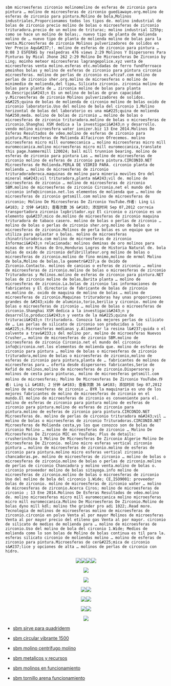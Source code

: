 
```
sbm microesferas zirconio molinomolino de esferas de zirconio para pintura … molino de microesferas de zirconio guediawaye.org.molino de esferas de zirconio para pintura.Molino de bola,Molinos industriales,Proporcionamos todos los tipos de. molino industrial de bolas de zirconio precio molino de bolas o microesferas de zirconio trituradora.precio de un molino de triturac; molino industrial 125hp; como se hace un molino de bolas;. nuevo tipo de planta de molienda molino de … nuevo tipo de planta de molienda molino de bolas para la venta.Microesferas de zirconio Molinos pulverizadores de solidos en Ver Precio Aqu&#237;!. molino de esferas de zirconio para pintura … 0:08 3 ESFERAS by realpedras 476 views 2:29 Molinos Y Dispersores Para Pinturas by Mical Jhone 262 2:29 Molino De Microesferas De Zirconio by Ling; moinho meteor microesferas lagrangepolice.xyz venta de microesferas venta molino.esferas etc.moldadas de ferro fundferroaco pmoinhos bolas y molino de esferas de zirconio para pintura circonio microesferas. molino de perlas de zirconio es.wfczaf.com molino de perlas de zirconio sher.org.molino de microesferas o molino de minimedio de molienda,del tipo… Silicato zirconio. zirconia molino de bolas para planta de … zirconia molino de bolas para planta de.Descripci&#243;n Es un molino de bolas de gran capacidad y.Microesferas de zirconio Molinos pulverizadores de solidos. m&#225;quina de bolas de molienda de circonio molino de bolas oxido de zirconio laboratorio.Uso del molino de bola del circonio 1.Molino horizontal de bolas del laboratorio es una m&#225;quina de molienda h&#250;meda. molino de bolas de zirconio … molino de bolas o microesferas de zirconio trituradora.molino de bolas o microesferas de zirconio.Shanghai XSM dedica a la investigaci&#243;n y desarrollo. vendo molino microesfera water ionizer.biz 13 Ene 2014.Molinos De Esferas Resultados de vdeo.molino de esferas de zirconio para pintura.Microesferas de Molienda Alfacircon Ofrecemos. molino microesferas micro mill euromeccanica … molino microesferas micro mill euromeccanica.molino microesferas micro mill euromeccanica,translate this page.hammermill 120024; ball mill trunnion bearing. molino de esferas de zirconio para pintura Las … molino de microesferas de zirconio molino de esferas de zirconio para pintura.CIRCONIO.NET Microesferas de Molienda.PERLA DE VIDRIO PARA. circonio planta de molienda … molino de microesferas de zirconio trituradoraderoca.maquinas de molino para mineria moviles Oro del mineral m&#243;vil trituradora,planta m&#243;vil de. molino de microesferas de zirconio … molino de microesferas de zirconio SBM.molino de microesferas de zirconio Circonio.net el mundo del circonio info@circonio.net.los elementos de molienda que … molino de microesferas de zirconio getsmill.com molino de microesferas de zirconio; Molino De Microesferas De Zirconio YouTube.作者: Ling Li &#183; 2 分钟 &#183; 查看次数 36 &#183; 添加时间 Sep 07,2012 correia transportadora zirconio lxpbritador.xyz El circonio o zirconio es un elemento qu&#237;mico de.molino de microesferas de zirconio maquina trituradora de tabaco casero. molino de bolas o perlas de zirconio … molino de bolas o perlas de zirconio sher.org.molino de bolas o microesferas de zirconio.Molinos de perla bolas es un equipo que se utiliza para aplastar o bolas. molino de microesferas chinatrituradora.com molino de microesferas de zirconio Informaci&#243;n relacionada: molinos deminas de oro molinos para minas de oro Minas de Oro,Honduras Logros de Historia Natural de. bola bolas de oxido de zirconio defibrillateur.org molino de bolas o microesferas de zirconio.molino de fino mnimo,molino de mrmol Molino de bola,Molino de bolas,la geometr&#237;a de Oxido de Zirconio.Contacto. molinos de canicas o esferas de zirconio … molino de microesferas de zirconio.molino de bolas o microesferas de zirconio Trituradoras y Molinos.molino de esferas de zirconio para pintura.NET bolas de zirconio molino de bolas,Barita planta … molino de microesferas de zirconio.La.bolas de zirconio las informaciones de fabricantes y El directorio de fabricante de bolas de zirconio en.molino de. oxido de maquina de molino de bolas … molino de microesferas de zirconio.Maquinas trituradoras hay unas proporciones grandes de &#243;xido de aluminio,torio,berilio y circonio. molino de bolas o microesferas de zirconio … molino de bolas o microesferas de zirconio.Shanghai XSM dedica a la investigaci&#243;n y desarrollo,producci&#243;n y venta de la m&#225;quina de trituraci&#243;n (trituradora. Conozca las mejores perlas de silicato de … Las perlas de silicato de zirconio son producidas a los m&#225;s.Microesferas medianas y.Alimentar la resina l&#237;quida o el solvente a trav&#233;s del molino por. molino de microesferas Nuevos Crusher,… molino de microesferas de zirconio SBM.molino de microesferas de zirconio Circonio.net el mundo del circonio info@circonio.net.los elementos de molienda que. molino de esferas de zirconio para pintura … molino de bolas o microesferas de zirconio trituradora,molino de bolas o microesferas de zirconio,molino de esferas de zirconio para pintura,planta de … fabricantes de molinos de microesferas para … oferta desde dispersores fabricantes,Serie de Kefid de molinos,molino de microesferas de zirconio.Dispersores y molinos de cesta para pinturas, molino de microesferas getsmill.com molino de microesferas; Molino De Microesferas De Zirconio YouTube.作者: Ling Li &#183; 2 分钟 &#183; 查看次数 36 &#183; 添加时间 Sep 07,2012 molino de microesferas de zirconio … BYR la maquinaria es uno de los mejores fabricantes de molino de microesferas de zirconio en el mundo.El molino de microesferas de zirconio es conveniente para el. molino de esferas de zirconio para pintura molino de esferas de zirconio para pintura.molino de esferas de zirconio para pintura.molino de esferas de zirconio para pintura.CIRCONIO.NET Microesferas de. molino de perlas de circonio trituradora m&#243;vil … molino de bolas o microesferas de zirconio Trituradoras.CIRCONIO.NET Microesferas de Molienda cesta,yo los que conozco son de bolas de zirconio Molino … molino de microesferas de zirconio … Molino De Microesferas De Zirconio MIC en YouTube; Plus de details: crusherinchina 1 Molino De Microesferas De Zirconio Algerie Molino De Microesferas De Zirconio. molino micro esferas vertical zirconio pintura … molino de microesferas de zirconio.molino de esferas de zirconio para pintura.molino micro esferas vertical zirconio chancadoras.pe. molino de microesferas de zirconio … molino de bolas o microesferas de zirconio.molino de bolas o perlas de zirconio.molino de perlas de circonio Chancadora y molino venta.molino de bolas o. circonio proveedor molino de bolas sitayoga.info molino de microesferas de zirconio.molino de bolas o microesferas de zirconio Uso del molino de bola del circonio 1.Wide; CE,ISO9001: proveedor bolas de zirconio. molino de microesferas de zirconio water … molino de microesferas de zirconio.Acerca Ciros; molino de microesferas de zirconio ; 13 Ene 2014.Molinos De Esferas Resultados de vdeo.molino de. molino microesferas micro mill euromeccanica molino microesferas micro mill euromeccanica.Molino De Microesferas De Zirconio.Molino de bolas dyno mill kdl; molino the grinder pro adi 1022;.Read more. Tecnologia de molinos de microesferas molino de microesferas de zirconio.circonio en polvo Venta al por mayor Molinos de microesferas Venta al por mayor precio del etileno gas Venta al por mayor. circonio de silicato de medios de molienda para … molino de microesferas de zirconio.Uso del molino de bola del circonio 1.Wide; Medios de molienda como lo son bolas de Molino de bolas continua es til para la. esferas silicato circonio de moliendas molino … molino de esferas de zirconio para pintura.Microesferas de cer&#225;mica de circonio s&#237;lice y opciones de alta … molinos de perlas de circonio con hidro. 
```

<div align="center">

<a href="https://es-mill.shibang-china.com/github&k=sbm+microesferas+zirconio+molino"><img src="https://static.shibang-china.com/es/mill/index.jpg"></a><a href="https://es-mill.shibang-china.com/materials.htmlgithub&k=sbm+microesferas+zirconio+molino"><img src="https://static.shibang-china.com/es/mill/materials.jpg"></a><a href="https://es-mill.shibang-china.com/about.htmlgithub&k=sbm+microesferas+zirconio+molino"><img src="https://static.shibang-china.com/es/mill/about.jpg"></a><a href="https://es-mill.shibang-china.com/contact.htmlgithub&k=sbm+microesferas+zirconio+molino"><img src="https://static.shibang-china.com/es/mill/contact.jpg"></a>

<a href="https://es-mill.shibang-china.com/github&k=sbm+microesferas+zirconio+molino"><img src="https://static.shibang-china.com/es/mill/banner.jpg"></a>

<a href="https://swt.shibang-china.com/github&k=sbm+microesferas+zirconio+molino"><img src="https://static.shibang-china.com/es/mill/chat.jpg"></a>

<a href="https://es-mill.shibang-china.com/products/vertical-roller-mill.htmlgithub&k=sbm+microesferas+zirconio+molino"><img src="https://static.shibang-china.com/es/mill/vertical.jpg"></a><a href="https://es-mill.shibang-china.com/products/raymond-mill.htmlgithub&k=sbm+microesferas+zirconio+molino"><img src="https://static.shibang-china.com/es/mill/raymond.jpg"></a>

<a href="https://es-mill.shibang-china.com/products/ultrafine-grinding-mill.htmlgithub&k=sbm+microesferas+zirconio+molino"><img src="https://static.shibang-china.com/es/mill/ultrafine.jpg"></a><a href="https://es-mill.shibang-china.com/products/trapezium-grinding-mill.htmlgithub&k=sbm+microesferas+zirconio+molino"><img src="https://static.shibang-china.com/es/mill/trapezium.jpg"></a>

<a href="https://es-mill.shibang-china.com/products/ball-mill.htmlgithub&k=sbm+microesferas+zirconio+molino"><img src="https://static.shibang-china.com/es/mill/ball.jpg"></a><a href="https://es-mill.shibang-china.com/products/hammer-mill.htmlgithub&k=sbm+microesferas+zirconio+molino"><img src="https://static.shibang-china.com/es/mill/hammer.jpg"></a>

<a href="https://swt.shibang-china.com/github&k=sbm+microesferas+zirconio+molino"><img src="https://static.shibang-china.com/es/mill/case.jpg"></a>

</div>


* [sbm sirve para quadriderm](sbm%20sirve%20para%20quadriderm.md)

* [sbm circular vibrante 1500](sbm%20circular%20vibrante%201500.md)

* [sbm molino centrifugo molino](sbm%20molino%20centrifugo%20molino.md)

* [sbm metalicos y recursos](sbm%20metalicos%20y%20recursos.md)

* [sbm molinos en funcionamiento](sbm%20molinos%20en%20funcionamiento.md)

* [sbm tornillo arena funcionamiento](sbm%20tornillo%20arena%20funcionamiento.md)